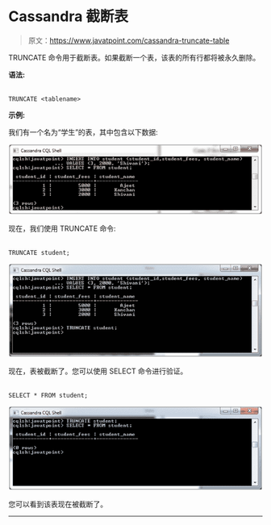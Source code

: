 # Cassandra 截断表

> 原文：<https://www.javatpoint.com/cassandra-truncate-table>

TRUNCATE 命令用于截断表。如果截断一个表，该表的所有行都将被永久删除。

**语法:**

```

TRUNCATE <tablename> 

```

**示例:**

我们有一个名为“学生”的表，其中包含以下数据:

![Cassandra Truncate table 1](img/44bc7374fc3da60dce9dd573a4f06eeb.png)

现在，我们使用 TRUNCATE 命令:

```

TRUNCATE student; 

```

![Cassandra Truncate table 2](img/ffe237ff04d4e13044db8ceee2b7894c.png)

现在，表被截断了。您可以使用 SELECT 命令进行验证。

```

SELECT * FROM student;

```

![Cassandra Truncate table 3](img/0bed047d2da36ab114ce2065a68ecd05.png)

您可以看到该表现在被截断了。

* * *